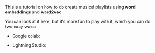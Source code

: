 This is a tutorial on how to do create musical playlists using **word embeddings** and **word2vec**

You can look at it here, but it's more fun to play with it, which you can do two easy ways:

- Google colab: 

- Lightning Studio:
